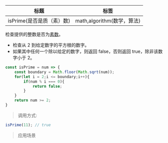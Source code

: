|  标题   | 标签  |
|  ----  | ----  |
| isPrime(是否是质（素）数) | math,algorithm(数学，算法) |

检查提供的整数是否为[素数](https://baike.baidu.com/item/%E8%B4%A8%E6%95%B0/263515)。

* 检查从 2 到给定数字的平方根的数字。
* 如果其中任何一个除以给定的数字，则返回 false，否则返回 true，除非该数字小于 2。

```js
const isPrime = num => {
    const boundary = Math.floor(Math.sqrt(num));
    for(let i = 2;i <= boundary;i++){
        if(num % i === 0){
            return false;
        }
    }
    return num >= 2;
}
```

> 调用方式:

```js
isPrime(11); // true
```

> 应用场景

